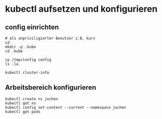 # kubectl aufsetzen und konfigurieren

## config einrichten 

```
# als unpriviligierter Benutzer z.B. kurs
cd
mkdir -p .kube
cd .kube
```

```
cp /tmp/config config
ls -la
```

```
kubectl cluster-info
```

## Arbeitsbereich konfigurieren 

```
kubectl create ns jochen
kubectl get ns
kubectl config set-context --current --namespace jochen
kubectl get pods
```
